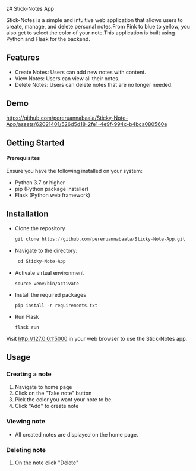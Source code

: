 z# Stick-Notes App

Stick-Notes is a simple and intuitive web application that allows users to create, manage, and delete personal notes.From Pink to blue to yellow, you also get to select the color of your note.This application is built using Python and Flask for the backend.

## Features

- Create Notes: Users can add new notes with content.
- View Notes: Users can view all their notes.
- Delete Notes: Users can delete notes that are no longer needed.

## Demo
https://github.com/pereruannabaala/Sticky-Note-App/assets/62021401/526d5d18-2fe1-4e9f-994c-b4bca080560e

##  Getting Started
#### Prerequisites
 Ensure you have the following installed on your system:
- Python 3.7 or higher
- pip (Python package installer)
- Flask (Python web framework)

## Installation
- Clone the repository
  ```python
  git clone https://github.com/pereruannabaala/Sticky-Note-App.git
  ```
- Navigate to the directory:
  ```python
   cd Sticky-Note-App
  ```
- Activate virtual environment
  ```
  source venv/bin/activate
  ```
- Install the required packages
  ```
  pip install -r requirements.txt
  ```
- Run Flask
  ```
  flask run
  ```
Visit http://127.0.0.1:5000 in your web browser to use the Stick-Notes app.

## Usage
### Creating a note
1. Navigate to home page
2. Click on the "Take note" button
3. Pick the color you want your note to be.
4. Click "Add" to create note

### Viewing note
- All created notes are displayed on the home page.

### Deleting note
1. On the note click "Delete"

